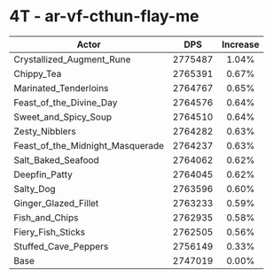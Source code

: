 # 4T - ar-vf-cthun-flay-me
| Actor | DPS | Increase |
|---|:---:|:---:|
|Crystallized_Augment_Rune|2775487|1.04%|
|Chippy_Tea|2765391|0.67%|
|Marinated_Tenderloins|2764767|0.65%|
|Feast_of_the_Divine_Day|2764576|0.64%|
|Sweet_and_Spicy_Soup|2764510|0.64%|
|Zesty_Nibblers|2764282|0.63%|
|Feast_of_the_Midnight_Masquerade|2764237|0.63%|
|Salt_Baked_Seafood|2764062|0.62%|
|Deepfin_Patty|2764045|0.62%|
|Salty_Dog|2763596|0.60%|
|Ginger_Glazed_Fillet|2763233|0.59%|
|Fish_and_Chips|2762935|0.58%|
|Fiery_Fish_Sticks|2762505|0.56%|
|Stuffed_Cave_Peppers|2756149|0.33%|
|Base|2747019|0.00%|

